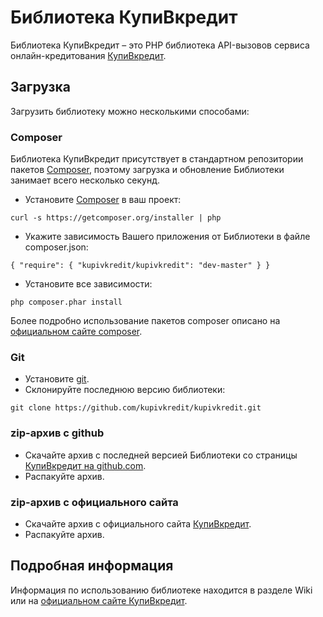 Библиотека КупиВкредит
================================

Библиотека КупиВкредит – это PHP библиотека API-вызовов сервиса онлайн-кредитования [КупиВкредит][0].

Загрузка
--------------------------------

Загрузить библиотеку можно несколькими способами:

### Composer

Библиотека КупиВкредит присутствует в стандартном репозитории пакетов [Composer][1], поэтому загрузка и обновление Библиотеки занимает всего несколько секунд.

+ Установите [Composer][1] в ваш проект:

`curl -s https://getcomposer.org/installer | php`

+ Укажите зависимость Вашего приложения от Библиотеки в файле composer.json:

`
{
    "require": {
        "kupivkredit/kupivkredit": "dev-master"
    }
}
`

+ Установите все зависимости:

`php composer.phar install`

Более подробно использование пакетов composer описано на [официальном сайте composer][2].

### Git

+ Установите [git][3].
+ Склонируйте последнюю версию библиотеки:

`git clone https://github.com/kupivkredit/kupivkredit.git`

### zip-архив с github

+ Скачайте архив c последней версией Библиотеки со страницы [КупиВкредит на github.com][4].
+ Распакуйте архив.

### zip-архив с официального сайта

+ Скачайте архив с официального сайта [КупиВкредит][0].
+ Распакуйте архив.

Подробная информация
--------------------------------

Информация по использованию библиотеке находится в разделе Wiki или на [официальном сайте КупиВкредит][0].


[0]: https://www.kupivkredit.ru
[1]: http://getcomposer.org/
[2]: http://getcomposer.org/doc/00-intro.md
[3]: http://git-scm.com/
[4]: https://github.com/kupivkredit/kupivkredit/tags